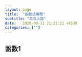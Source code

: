 ```yaml
---
layout: page
title:  "函数式编程"
subtitle: "菜鸟上路"
date:   2020-09-11 21:21:21 +0530
categories: [""]
---
```


## 函数1



